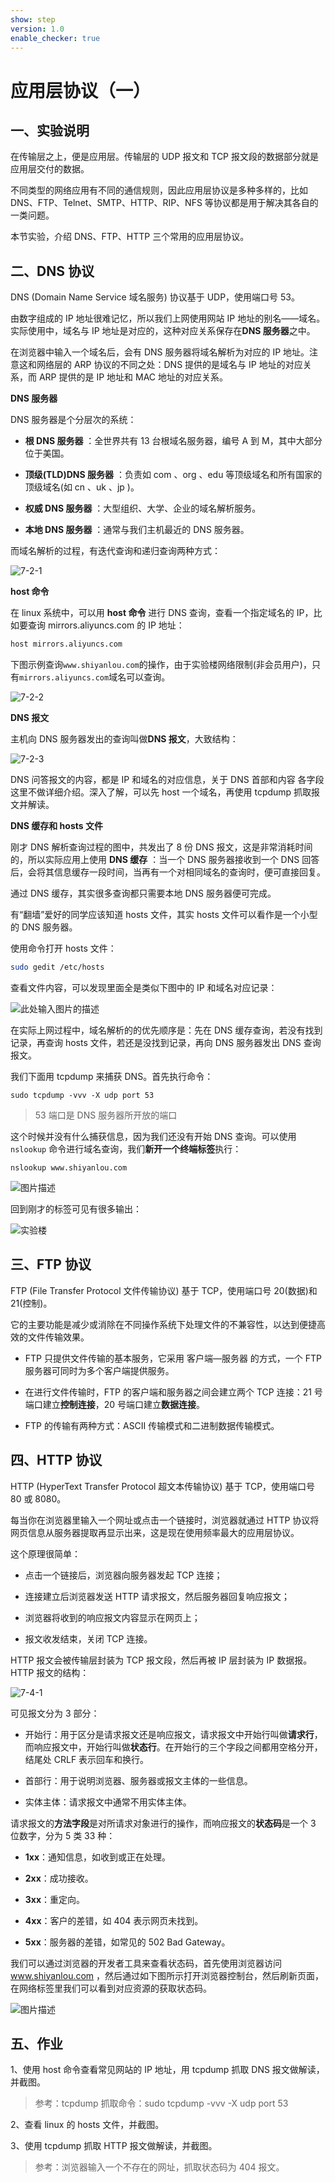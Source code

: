 ```yaml
---
show: step
version: 1.0
enable_checker: true
---
```

# 应用层协议（一）

## 一、实验说明

在传输层之上，便是应用层。传输层的 UDP 报文和 TCP 报文段的数据部分就是应用层交付的数据。

不同类型的网络应用有不同的通信规则，因此应用层协议是多种多样的，比如 DNS、FTP、Telnet、SMTP、HTTP、RIP、NFS 等协议都是用于解决其各自的一类问题。

本节实验，介绍 DNS、FTP、HTTP 三个常用的应用层协议。

## 二、DNS 协议

DNS (Domain Name Service 域名服务) 协议基于 UDP，使用端口号 53。

由数字组成的 IP 地址很难记忆，所以我们上网使用网站 IP 地址的别名——域名。实际使用中，域名与 IP 地址是对应的，这种对应关系保存在**DNS 服务器**之中。

在浏览器中输入一个域名后，会有 DNS 服务器将域名解析为对应的 IP 地址。注意这和网络层的 ARP 协议的不同之处：DNS 提供的是域名与 IP 地址的对应关系，而 ARP 提供的是 IP 地址和 MAC 地址的对应关系。

**DNS 服务器**

DNS 服务器是个分层次的系统：

- **根 DNS 服务器** ：全世界共有 13 台根域名服务器，编号 A 到 M，其中大部分位于美国。

- **顶级(TLD)DNS 服务器** ：负责如 com 、org 、edu 等顶级域名和所有国家的顶级域名(如 cn 、uk 、jp )。

- **权威 DNS 服务器** ：大型组织、大学、企业的域名解析服务。

- **本地 DNS 服务器** ：通常与我们主机最近的 DNS 服务器。

而域名解析的过程，有迭代查询和递归查询两种方式：

![7-2-1](https://doc.shiyanlou.com/TCP_IP/tcp-7-01.png/wm)

**host 命令**

在 linux 系统中，可以用 **host 命令** 进行 DNS 查询，查看一个指定域名的 IP，比如要查询 mirrors.aliyuncs.com 的 IP 地址：

```bash
host mirrors.aliyuncs.com
```

下图示例查询`www.shiyanlou.com`的操作，由于实验楼网络限制(非会员用户)，只有`mirrors.aliyuncs.com`域名可以查询。

![7-2-2](https://doc.shiyanlou.com/TCP_IP/tcp-7-04.png/wm)

**DNS 报文**

主机向 DNS 服务器发出的查询叫做**DNS 报文**，大致结构：

![7-2-3](https://doc.shiyanlou.com/TCP_IP/tcp-7-03.png/wm)

DNS 问答报文的内容，都是 IP 和域名的对应信息，关于 DNS 首部和内容 各字段这里不做详细介绍。深入了解，可以先 host 一个域名，再使用 tcpdump 抓取报文并解读。

**DNS 缓存和 hosts 文件**

刚才 DNS 解析查询过程的图中，共发出了 8 份 DNS 报文，这是非常消耗时间的，所以实际应用上使用 **DNS 缓存** ：当一个 DNS 服务器接收到一个 DNS 回答后，会将其信息缓存一段时间，当再有一个对相同域名的查询时，便可直接回复。

通过 DNS 缓存，其实很多查询都只需要本地 DNS 服务器便可完成。

有“翻墙”爱好的同学应该知道 hosts 文件，其实 hosts 文件可以看作是一个小型的 DNS 服务器。

使用命令打开 hosts 文件：

```bash
sudo gedit /etc/hosts
```

查看文件内容，可以发现里面全是类似下图中的 IP 和域名对应记录：

![此处输入图片的描述](https://doc.shiyanlou.com/document-uid600404labid9782timestamp1548063977449.png/wm)

在实际上网过程中，域名解析的的优先顺序是：先在 DNS 缓存查询，若没有找到记录，再查询 hosts 文件，若还是没找到记录，再向 DNS 服务器发出 DNS 查询报文。

我们下面用 tcpdump 来捕获 DNS。首先执行命令：

```
sudo tcpdump -vvv -X udp port 53
```

> 53 端口是 DNS 服务器所开放的端口

这个时候并没有什么捕获信息，因为我们还没有开始 DNS 查询。可以使用 `nslookup` 命令进行域名查询，我们**新开一个终端标签**执行：

```
nslookup www.shiyanlou.com
```

![图片描述](https://dn-simplecloud.shiyanlou.com/uid/8797/1548840024990.png-wm)

回到刚才的标签可见有很多输出：

![实验楼](https://dn-simplecloud.shiyanlou.com/87971548840189782-wm)


## 三、FTP 协议

FTP (File Transfer Protocol 文件传输协议) 基于 TCP，使用端口号 20(数据)和 21(控制)。

它的主要功能是减少或消除在不同操作系统下处理文件的不兼容性，以达到便捷高效的文件传输效果。

- FTP 只提供文件传输的基本服务，它采用 客户端—服务器 的方式，一个 FTP 服务器可同时为多个客户端提供服务。

- 在进行文件传输时，FTP 的客户端和服务器之间会建立两个 TCP 连接：21 号端口建立**控制连接**，20 号端口建立**数据连接**。

- FTP 的传输有两种方式：ASCII 传输模式和二进制数据传输模式。

## 四、HTTP 协议

HTTP (HyperText Transfer Protocol 超文本传输协议) 基于 TCP，使用端口号 80 或 8080。

每当你在浏览器里输入一个网址或点击一个链接时，浏览器就通过 HTTP 协议将网页信息从服务器提取再显示出来，这是现在使用频率最大的应用层协议。

这个原理很简单：

- 点击一个链接后，浏览器向服务器发起 TCP 连接；

- 连接建立后浏览器发送 HTTP 请求报文，然后服务器回复响应报文；

- 浏览器将收到的响应报文内容显示在网页上；

- 报文收发结束，关闭 TCP 连接。

HTTP 报文会被传输层封装为 TCP 报文段，然后再被 IP 层封装为 IP 数据报。HTTP 报文的结构：

![7-4-1](https://doc.shiyanlou.com/TCP_IP/tcp-7-05.png/wm)

可见报文分为 3 部分：

- 开始行：用于区分是请求报文还是响应报文，请求报文中开始行叫做**请求行**，而响应报文中，开始行叫做**状态行**。在开始行的三个字段之间都用空格分开，结尾处 CRLF 表示回车和换行。

- 首部行：用于说明浏览器、服务器或报文主体的一些信息。

- 实体主体：请求报文中通常不用实体主体。

请求报文的**方法字段**是对所请求对象进行的操作，而响应报文的**状态码**是一个 3 位数字，分为 5 类 33 种：

- **1xx**：通知信息，如收到或正在处理。

- **2xx**：成功接收。

- **3xx**：重定向。

- **4xx**：客户的差错，如 404 表示网页未找到。

- **5xx**：服务器的差错，如常见的 502 Bad Gateway。

我们可以通过浏览器的开发者工具来查看状态码，首先使用浏览器访问 www.shiyanlou.com ，然后通过如下图所示打开浏览器控制台，然后刷新页面，在网络标签里我们可以看到对应资源的获取状态码。

![图片描述](https://dn-simplecloud.shiyanlou.com/uid/8797/1545654560389.png-wm)

## 五、作业

1、使用 host 命令查看常见网站的 IP 地址，用 tcpdump 抓取 DNS 报文做解读，并截图。

> 参考：tcpdump 抓取命令：sudo tcpdump -vvv -X udp port 53

2、查看 linux 的 hosts 文件，并截图。

3、使用 tcpdump 抓取 HTTP 报文做解读，并截图。

> 参考：浏览器输入一个不存在的网址，抓取状态码为 404 报文。
